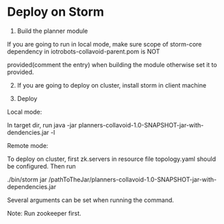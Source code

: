 Deploy on Storm
===============

1. Build the planner module

If you are going to run in local mode, make sure scope of storm-core dependency in iotrobots-collavoid-parent.pom is NOT 

provided(comment the entry) when building the module otherwise set it to provided.

2. If you are going to deploy on cluster, install storm in client machine

3. Deploy

Local mode:

In target dir, run java -jar planners-collavoid-1.0-SNAPSHOT-jar-with-dendencies.jar -l

Remote mode:

To deploy on cluster, first zk.servers in resource file topology.yaml should be configured. Then run

./bin/storm jar /pathToTheJar/planners-collavoid-1.0-SNAPSHOT-jar-with-dependencies.jar

Several arguments can be set when running the command.

Note: Run zookeeper first.